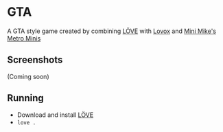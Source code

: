 # GTA
A GTA style game created by combining [LÖVE](https://love2d.org/) with [Lovox](https://github.com/tjakka5/Lovox) and [Mini Mike's Metro Minis](https://mikelovesrobots.github.io/mmmm/)

## Screenshots
(Coming soon)

## Running
* Download and install [LÖVE](https://love2d.org/)
* `love .`
